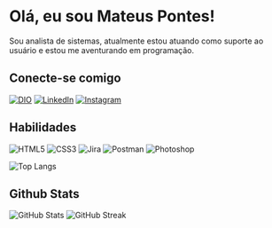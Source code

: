 # Olá, eu sou Mateus Pontes!
Sou analista de sistemas, atualmente estou atuando como suporte ao usuário e estou me aventurando em programação.

## Conecte-se comigo
[![DIO](https://img.shields.io/badge/Meu%20Perfil%20na%20DIO-blue?style=for-the-badge&logo=discourse&logoColor=white)](https://www.dio.me/users/matteus_ponttes)
[![LinkedIn](https://img.shields.io/badge/LinkedIn-dfdfdf?style=for-the-badge&logo=linkedin&logoColor=0077B5)](https://www.linkedin.com/in/mateus-pontes/)
[![Instagram](https://img.shields.io/badge/-Instagram-%23dfdfdf?style=for-the-badge&logo=instagram&logoColor=%23E4405F)](https://www.instagram.com/matteusponttes/)

## Habilidades
![HTML5](https://img.shields.io/badge/HTML5-dfdfdf?style=for-the-badge&logo=html5&logoColor=E34F26)
![CSS3](https://img.shields.io/badge/CSS3-dfdfdf?style=for-the-badge&logo=css3&logoColor=1572B6)
![Jira](https://img.shields.io/badge/Jira-dfdfdf?style=for-the-badge&logo=Jira&logoColor=0052CC)
![Postman](https://img.shields.io/badge/Postman-dfdfdf?style=for-the-badge&logo=Postman&logoColor=FF6C37)
![Photoshop](https://img.shields.io/badge/Photoshop-dfdfdf?style=for-the-badge&logo=Adobe-Photoshop&logoColor=4285F4)

![Top Langs](https://github-readme-stats-git-masterrstaa-rickstaa.vercel.app/api/top-langs/?username=matteusponttes&layout=compact&theme=calm&hide_border=true&custom_title=Linguagens)

## Github Stats
![GitHub Stats](https://github-readme-stats.vercel.app/api?username=matteusponttes&theme=calm&show_icons=true&hide=contribs&hide_border=true&locale=pt-br&custom_title=Estatísticas)
![GitHub Streak](https://streak-stats.demolab.com?user=matteusponttes&theme=calm&hide_border=true&locale=pt_BR&date_format=j%20M%5B%20Y%5D&card_width=484&hide_total_contributions=true)


